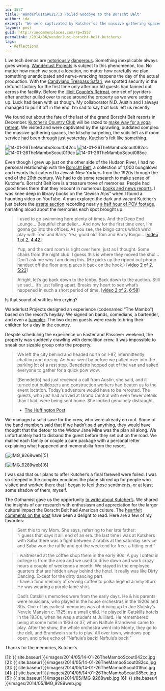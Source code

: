 ```yaml
---
id: 3557
title: 'Wanderlust&#8217;s Foiled Goodbye to the Borscht Belt'
author: ida
excerpt: "We were captivated by Kutcher's: the massive gathering spaces, the kitschy carpeting, suits left as if room service had been through just yesterday. "
layout: post
guid: http://uncommonplaces.com/?p=3557
permalink: /2014/06/wanderlust-borscht-belt-kutchers/
tags:
  - Reflections
---
```

Live tech demos are <a href="http://www.huffingtonpost.com/2012/09/12/apple-demo-fails_n_1871383.html " target="_blank">notoriously</a> <a href="http://www.techradar.com/us/news/world-of-tech/10-tech-demos-that-went-horribly-wrong-686352" target="_blank">dangerous</a>. Something inexplicable always goes wrong. <a href="http://wanderlustprojects.com/" target="_blank">Wanderlust Projects</a> is subject to this phenomenon, too. No matter how much we scout a location, no matter how carefully we plan, something unanticipated and nerve-wracking happens the day of the actual production. With the <a href="http://wanderlustprojects.com/candyland" target="_blank">Candyland Trespass Safari</a>, we spotted security in the defunct factory for the first time only after our 50 guests had fanned out across the facility. Before the <a href="http://wanderlustprojects.com/couplesretreat" target="_blank">Illicit Couple’s Retreat</a>, one set of joyriders after another pulled over to nose around the property as we were setting up. Luck had been with us though. My collaborator N.D. Austin and I always managed to pull it off in the end. I’m sad to say that luck left us recently.

We found out about the fate of the last of the grand Borscht Belt resorts in December. <a href="http://en.wikipedia.org/wiki/Kutsher%27s_Hotel" target="_blank">Kutcher’s Country Club</a> will be razed to <a href="http://www.recordonline.com/apps/pbcs.dll/article?AID=/20131129/NEWS/311290331/-1/rss01" target="_blank">make way for a yoga retreat</a>. We visited and were captivated by the sprawling, outdated complex: the massive gathering spaces, the kitschy carpeting, the suits left as if room service had been through just yesterday. Kutcher’s felt like something.

<img alt="14-01-26TheMamboScout042cc" src="{{ site.baseurl }}/images/2014/05/14-01-26TheMamboScout042cc.jpg" />

<img alt="14-01-26TheMamboScout082cc" src="{{ site.baseurl }}/images/2014/05/14-01-26TheMamboScout082cc.jpg"  />

<img class="aligncenter size-full wp-image-3561" alt="14-01-26TheMamboScout019cc" src="{{ site.baseurl }}/images/2014/05/14-01-26TheMamboScout019cc.jpg"  />

<img class="aligncenter size-full wp-image-3566" alt="14-01-26TheMamboScout085cc" src="{{ site.baseurl }}/images/2014/05/14-01-26TheMamboScout085cc.jpg" />

Even though I grew up just on the other side of the Hudson River, I had no personal relationship with the <a href="http://en.wikipedia.org/wiki/Borscht_belt" target="_blank">Borscht Belt</a>, a collection of 1,000 bungalows and resorts that catered to Jewish New Yorkers from the 1920s through the end of the 20th century. We had to do some research to make sense of Kutcher’s. Borscht Belt lore is a treasure trove of memories. People had good times there that they recount in numerous <a href="http://catskills.brown.edu/story.shtml" target="_blank">books and news reports</a>. I was knee deep in library books on the “Jewish Alps” when I found a haunting video on YouTube. A man explored the dark and vacant Kutcher’s just before the <a href="http://www.recordonline.com/apps/pbcs.dll/article?AID=/20140206/BIZ/402060309" target="_blank">estate auction</a> recording nearly <a href="https://www.youtube.com/watch?v=MNIPDoYgeX4" target="_blank">a half hour</a> <a href="https://www.youtube.com/watch?v=t2muPPWx558" target="_blank">of POV footage</a>, narrating aloud about the memories each spot brought up.

> I used to go swimming here plenty of times. And the Deep End Lounge&#8230; Beautiful chandelier&#8230; And now for the first time ever, I&#8217;m gonna go into the offices. As you see, the bingo cards which we&#8217;d play with Tom and Barry. Yea, good old Tom and Barry Bingo… [<a href="https://www.youtube.com/watch?v=MNIPDoYgeX4" target="_blank">video 1 of 2</a>, <a href="https://www.youtube.com/watch?feature=player_detailpage&v=MNIPDoYgeX4#t=282" target="_blank">4:42</a>]

> Yup, and the card room is right over here, just as I thought. Some chairs from the night club. I guess this is where they moved the shul&#8230; Don&#8217;t ask me why I am doing this. (He picks up the ripped out phone handset off the floor and places it back on the hook.) [<a href="https://www.youtube.com/watch?v=t2muPPWx558" target="_blank">video 2 of 2</a>, <a href="https://www.youtube.com/watch?feature=player_detailpage&v=t2muPPWx558#t=323" target="_blank">5:23</a>]

> Alright, let&#8217;s go back down to the lobby. Back down to the auction. Still so sad&#8230; It&#8217;s just falling apart. Breaks my heart to see what&#8217;s happened in such a short period of time. [<a href="https://www.youtube.com/watch?v=t2muPPWx558" target="_blank">video 2 of 2</a>, <a href="https://www.youtube.com/watch?feature=player_detailpage&v=t2muPPWx558#t=418" target="_blank">6:58</a>]

Is that sound of sniffles him crying?

Wanderlust Projects designed an experience (codenamed &#8220;The Mambo&#8221;) based on the resort’s heyday. We signed on bands, comedians, a bartender, and even a <a href="http://www.nytimes.com/2012/04/16/nyregion/lou-goldstein-borscht-belt-comedian-dies-at-90.html?_r=0" target="_blank">tummler</a>. The two dozen guests were ready to bring their children for a day in the country.

Despite scheduling the experience on Easter and Passover weekend, the property was suddenly crawling with demolition crew. It was impossible to sneak our sizable group onto the property.

> We left the city behind and headed north on I-87, intermittently chatting and dozing. An hour went by before we pulled over into the parking lot of a rest stop. Benedetto hopped out of the van and asked everyone to gather for a quick pow wow.
> 
> [Benedetto] had just received a call from Austin, she said, and it turned out bulldozers and construction workers had beaten us to the event location. Today’s adventure would have to be rerouted. The guests, who just had arrived at Grand Central with even fewer details than I had, were being sent home. She looked genuinely distraught.
> 
> - <a href="http://www.huffingtonpost.com/2014/05/21/heres-what-happens-when-n_n_5319604.html" target="_blank">The Huffington Post</a>

We managed a solid save for the crew, who were already en rout. Some of the band members said that if we hadn’t said anything, they would have thought that the detour to the Widow Jane Mine was the plan all along. We unfortunately had to disband the guest before they set out on the road. We mailed each family or couple a care package with a personal letter explaining what happened and memorabilia from the resort.

[<img class="aligncenter size-full wp-image-3567" alt="IMG_9268web" src="{{ site.baseurl }}/images/2014/05/IMG_9268web.jpg"  />][5]

[<img class="aligncenter size-full wp-image-3568" alt="IMG_9289web" src="{{ site.baseurl }}/images/2014/05/IMG_9289web.jpg"  />][6]

I was sad that our plans to offer Kutcher’s a final farewell were foiled. I was so steeped in the complex emotions the place stirred up for people who visited and worked there that I began to feel those sentiments, or at least some shadow of them, myself.

The Gothamist gave us the opportunity <a href="http://gothamist.com/2014/05/21/kutshers_photos.php#photo-1" target="_blank">to write about Kutcher’s</a>. We shared the insights of our research with enthusiasm and appreciation for the larger cultural impact the Borscht Belt had American culture. The <a href="http://gothamist.com/2014/05/21/kutshers_photos.php#dsq-2" target="_blank">heartfelt comments on the post</a> have been a delight to read. Here are a few of my favorites:

> Sent this to my Mom. She says, referring to her late father:  
> &#8220;i guess that says it all. end of an era. the last time i was at Kutshers with Saba there was a fight between 2 rabbis at the saturday service and Saba won the raffle and got the weekend for free. a fitting end.&#8221;

> I waitressed at the coffee shop there in the early 90s. A guy I dated in college is from the area and we used to drive down and work crazy hours a couple of weekends a month. We stayed in the employee quarters that are hidden away behind the hotel. It really was like Dirty Dancing. Except for the dirty dancing part.  
> I have a fond memory of serving coffee to polka legend Jimmy Sturr. He was wearing a purple lamé shirt.

> Dad&#8217;s Catskills memories were from the early days. He & his parents were musicians, who played in the house orchestras in the 1920s and 30s. One of his earliest memories was of driving up to Joe Slutsky&#8217;s Nevele Mansion c. 1925, as a small child. He played in Catskills hotels in the 1930s, when he was a student at Juilliard. He remembered being at some hotel in 1936 or 37, when Naftule Brandwein came to play. After the show, the whole orchestra went into Monty, they go to the deli, and Brandwein starts to play. All over town, windows pop open, and cries echo of &#8220;Naftule&#8217;s back! Naftule&#8217;s back!&#8221;

Thanks for the memories, Kutcher’s.

 [1]: {{ site.baseurl }}/images/2014/05/14-01-26TheMamboScout042cc.jpg
 [2]: {{ site.baseurl }}/images/2014/05/14-01-26TheMamboScout082cc.jpg
 [3]: {{ site.baseurl }}/images/2014/05/14-01-26TheMamboScout019cc.jpg
 [4]: {{ site.baseurl }}/images/2014/05/14-01-26TheMamboScout085cc.jpg
 [5]: {{ site.baseurl }}/images/2014/05/IMG_9268web.jpg
 [6]: {{ site.baseurl }}/images/2014/05/IMG_9289web.jpg
